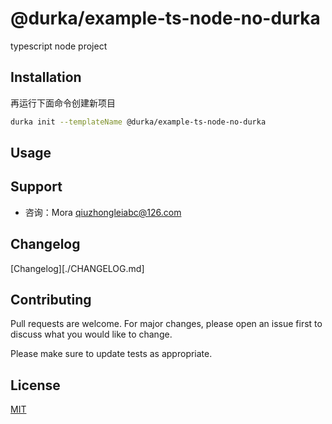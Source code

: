 # @durka/example-ts-node-no-durka

typescript node project


## Installation

再运行下面命令创建新项目

```bash
durka init --templateName @durka/example-ts-node-no-durka
```

## Usage




## Support

- 咨询：Mora <qiuzhongleiabc@126.com>

<!--
## Roadmap

If you have ideas for releases in the future, it is a good idea to list them in the README.
-->

## Changelog

[Changelog][./CHANGELOG.md]


## Contributing

Pull requests are welcome. For major changes, please open an issue first to discuss what you would like to change.

Please make sure to update tests as appropriate.


## License

[MIT](https://choosealicense.com/licenses/mit/)
